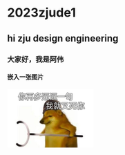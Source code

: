 # 2023zjude1
## hi zju design engineering
### 大家好，我是阿伟
#### 嵌入一张图片
![](img/v2-b884b541d34801930c24b85d9773ca56_xld.png)
